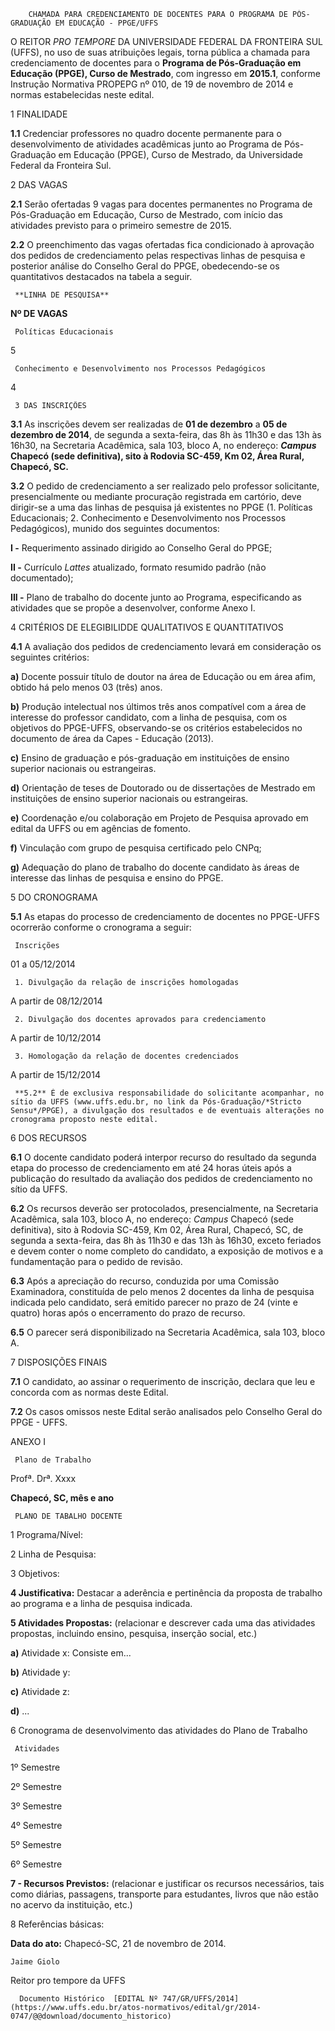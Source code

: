         CHAMADA PARA CREDENCIAMENTO DE DOCENTES PARA O PROGRAMA DE PÓS-GRADUAÇÃO EM EDUCAÇÃO - PPGE/UFFS  

O REITOR *PRO TEMPORE* DA UNIVERSIDADE FEDERAL DA FRONTEIRA SUL (UFFS), no uso de suas atribuições legais, torna pública a chamada para credenciamento de docentes para o **Programa de Pós-Graduação em Educação (PPGE), Curso de Mestrado**, com ingresso em **2015.1**, conforme Instrução Normativa PROPEPG nº 010, de 19 de novembro de 2014 e normas estabelecidas neste edital.

 1 FINALIDADE

 **1.1** Credenciar professores no quadro docente permanente para o desenvolvimento de atividades acadêmicas junto ao Programa de Pós-Graduação em Educação (PPGE), Curso de Mestrado, da Universidade Federal da Fronteira Sul.

 2 DAS VAGAS

 **2.1** Serão ofertadas 9 vagas para docentes permanentes no Programa de Pós-Graduação em Educação, Curso de Mestrado, com início das atividades previsto para o primeiro semestre de 2015.

 **2.2** O preenchimento das vagas ofertadas fica condicionado à aprovação dos pedidos de credenciamento pelas respectivas linhas de pesquisa e posterior análise do Conselho Geral do PPGE, obedecendo-se os quantitativos destacados na tabela a seguir.

     **LINHA DE PESQUISA**

   **Nº DE VAGAS**

     Políticas Educacionais

   5

     Conhecimento e Desenvolvimento nos Processos Pedagógicos

   4

     3 DAS INSCRIÇÕES

 **3.1** As inscrições devem ser realizadas de **01 de dezembro** a **05 de dezembro de 2014**, de segunda a sexta-feira, das 8h às 11h30 e das 13h às 16h30, na Secretaria Acadêmica, sala 103, bloco A, no endereço: ***Campus* Chapecó (sede definitiva), sito à Rodovia SC-459, Km 02, Área Rural, Chapecó, SC.**

 **3.2** O pedido de credenciamento a ser realizado pelo professor solicitante, presencialmente ou mediante procuração registrada em cartório, deve dirigir-se a uma das linhas de pesquisa já existentes no PPGE (1. Políticas Educacionais; 2. Conhecimento e Desenvolvimento nos Processos Pedagógicos), munido dos seguintes documentos:

 **I -** Requerimento assinado dirigido ao Conselho Geral do PPGE;

 **II -** Currículo *Lattes* atualizado, formato resumido padrão (não documentado);

 **III -** Plano de trabalho do docente junto ao Programa, especificando as atividades que se propõe a desenvolver, conforme Anexo I.

 4 CRITÉRIOS DE ELEGIBILIDDE QUALITATIVOS E QUANTITATIVOS

 **4.1** A avaliação dos pedidos de credenciamento levará em consideração os seguintes critérios:

 **a)** Docente possuir título de doutor na área de Educação ou em área afim, obtido há pelo menos 03 (três) anos.

 **b)** Produção intelectual nos últimos três anos compatível com a área de interesse do professor candidato, com a linha de pesquisa, com os objetivos do PPGE-UFFS, observando-se os critérios estabelecidos no documento de área da Capes - Educação (2013).

 **c)** Ensino de graduação e pós-graduação em instituições de ensino superior nacionais ou estrangeiras.

 **d)** Orientação de teses de Doutorado ou de dissertações de Mestrado em instituições de ensino superior nacionais ou estrangeiras.

 **e)** Coordenação e/ou colaboração em Projeto de Pesquisa aprovado em edital da UFFS ou em agências de fomento.

 **f)** Vinculação com grupo de pesquisa certificado pelo CNPq;

 **g)** Adequação do plano de trabalho do docente candidato às áreas de interesse das linhas de pesquisa e ensino do PPGE.

 5 DO CRONOGRAMA

 **5.1** As etapas do processo de credenciamento de docentes no PPGE-UFFS ocorrerão conforme o cronograma a seguir:

     Inscrições 

   01 a 05/12/2014

     1. Divulgação da relação de inscrições homologadas

   A partir de 08/12/2014

     2. Divulgação dos docentes aprovados para credenciamento

   A partir de 10/12/2014

     3. Homologação da relação de docentes credenciados 

   A partir de 15/12/2014

     **5.2** É de exclusiva responsabilidade do solicitante acompanhar, no sítio da UFFS (www.uffs.edu.br, no link da Pós-Graduação/*Stricto Sensu*/PPGE), a divulgação dos resultados e de eventuais alterações no cronograma proposto neste edital.

 6 DOS RECURSOS

 **6.1** O docente candidato poderá interpor recurso do resultado da segunda etapa do processo de credenciamento em até 24 horas úteis após a publicação do resultado da avaliação dos pedidos de credenciamento no sítio da UFFS.

 **6.2** Os recursos deverão ser protocolados, presencialmente, na Secretaria Acadêmica, sala 103, bloco A, no endereço: *Campus* Chapecó (sede definitiva), sito à Rodovia SC-459, Km 02, Área Rural, Chapecó, SC, de segunda a sexta-feira, das 8h às 11h30 e das 13h às 16h30, exceto feriados e devem conter o nome completo do candidato, a exposição de motivos e a fundamentação para o pedido de revisão.

 **6.3** Após a apreciação do recurso, conduzida por uma Comissão Examinadora, constituída de pelo menos 2 docentes da linha de pesquisa indicada pelo candidato, será emitido parecer no prazo de 24 (vinte e quatro) horas após o encerramento do prazo de recurso.

 **6.5** O parecer será disponibilizado na Secretaria Acadêmica, sala 103, bloco A.

 7 DISPOSIÇÕES FINAIS

 **7.1** O candidato, ao assinar o requerimento de inscrição, declara que leu e concorda com as normas deste Edital.

 **7.2** Os casos omissos neste Edital serão analisados pelo Conselho Geral do PPGE - UFFS.

 ANEXO I

     Plano de Trabalho

  

  

  

  

  

  

  

  

  

  

  

  

  

  

  

  

  

 Profª. Drª. Xxxx

  

  

  

  

  

  

  

  

  

  

  

  

  

  

  

  

  

  

  

  

 **Chapecó, SC, mês e ano**

     PLANO DE TABALHO DOCENTE

 1 Programa/Nível:

 2 Linha de Pesquisa:

 3 Objetivos:

 **4 Justificativa:** Destacar a aderência e pertinência da proposta de trabalho ao programa e a linha de pesquisa indicada.

 **5 Atividades Propostas:** (relacionar e descrever cada uma das atividades propostas, incluindo ensino, pesquisa, inserção social, etc.)

  **a)** Atividade x: Consiste em...

  **b)** Atividade y:

  **c)** Atividade z:

  **d)** ...

 6 Cronograma de desenvolvimento das atividades do Plano de Trabalho

     Atividades

   1º Semestre

   2º Semestre

   3º Semestre

   4º Semestre

   5º Semestre

   6º Semestre

                                                                                                                                                                              

 **7 - Recursos Previstos:** (relacionar e justificar os recursos necessários, tais como diárias, passagens, transporte para estudantes, livros que não estão no acervo da instituição, etc.)

 8 Referências básicas:

  

   **Data do ato:** Chapecó-SC, 21 de novembro de 2014.   
 

    Jaime Giolo   
 Reitor pro tempore da UFFS 

      Documento Histórico  [EDITAL Nº 747/GR/UFFS/2014](https://www.uffs.edu.br/atos-normativos/edital/gr/2014-0747/@@download/documento_historico)     
      